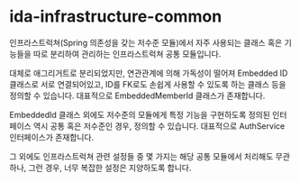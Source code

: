 # ida-infrastructure-common
인프라스트럭쳐(Spring 의존성을 갖는 저수준 모듈)에서 자주 사용되는 클래스 혹은
기능들을 따로 분리하여 관리하는 인프라스트럭쳐 공통 모듈입니다.

대체로 애그리거트로 분리되었지만, 연관관계에 의해 가독성이 떨어져 Embedded ID 클래스로
서로 연결되어있고, ID를 FK로도 손쉽게 사용할 수 있도록 하는 클래스 등을 정의할 수 있습니다.
대표적으로 EmbeddedMemberId 클래스가 존재합니다.

EmbeddedId 클래스 외에도 저수준의 모듈에게 특정 기능을 구현하도록 정의된 인터페이스 역시
공통 혹은 저수준인 경우, 정의할 수 있습니다.
대표적으로 AuthService 인터페이스가 존재합니다.

그 외에도 인프라스트럭쳐 관련 설정들 중 몇 가지는 해당 공통 모듈에서 처리해도 무관하나,
그런 경우, 너무 복잡한 설정은 지양하도록 합니다.
